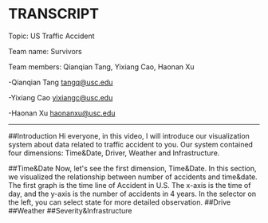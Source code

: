 # TRANSCRIPT

Topic: US Traffic Accident

Team name: Survivors

Team members: Qianqian Tang, Yixiang Cao, Haonan Xu


-Qianqian Tang <tangq@usc.edu>

-Yixiang Cao <yixiangc@usc.edu>

-Haonan Xu <haonanxu@usc.edu>

---
##Introduction
Hi everyone, in this video, I will introduce our visualization system about data related to traffic accident to you. Our system contained four dimensions: Time&Date, Driver, Weather and Infrastructure. 

##Time&Date
Now, let's see the first dimension, Time&Date. In this section, we visualized the relationship between number of accidents and time&date. The first graph is the time line of Accident in U.S. 
The x-axis is the time of day, and the y-axis is the number of accidents in 4 years. In the selector on the left, you can select state for more detailed observation. 
##Drive
##Weather
##Severity&Infrastructure
